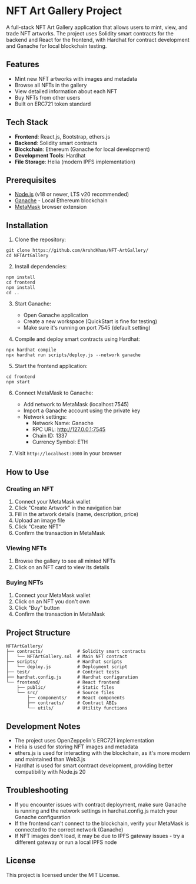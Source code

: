 # NFT Art Gallery Project

A full-stack NFT Art Gallery application that allows users to mint, view, and trade NFT artworks. The project uses Solidity smart contracts for the backend and React for the frontend, with Hardhat for contract development and Ganache for local blockchain testing.

## Features

- Mint new NFT artworks with images and metadata
- Browse all NFTs in the gallery
- View detailed information about each NFT
- Buy NFTs from other users
- Built on ERC721 token standard

## Tech Stack

- **Frontend**: React.js, Bootstrap, ethers.js
- **Backend**: Solidity smart contracts
- **Blockchain**: Ethereum (Ganache for local development)
- **Development Tools**: Hardhat
- **File Storage**: Helia (modern IPFS implementation)

## Prerequisites

- [Node.js](https://nodejs.org/) (v18 or newer, LTS v20 recommended)
- [Ganache](https://www.trufflesuite.com/ganache) - Local Ethereum blockchain
- [MetaMask](https://metamask.io/) browser extension

## Installation

1. Clone the repository:
```
git clone https://github.com/ArshdKhan/NFT-ArtGallery/
cd NFTArtGallery
```

2. Install dependencies:
```
npm install
cd frontend
npm install
cd ..
```

3. Start Ganache:
   - Open Ganache application
   - Create a new workspace (QuickStart is fine for testing)
   - Make sure it's running on port 7545 (default setting)

4. Compile and deploy smart contracts using Hardhat:
```
npx hardhat compile
npx hardhat run scripts/deploy.js --network ganache
```

5. Start the frontend application:
```
cd frontend
npm start
```

6. Connect MetaMask to Ganache:
   - Add network to MetaMask (localhost:7545)
   - Import a Ganache account using the private key
   - Network settings:
     - Network Name: Ganache
     - RPC URL: http://127.0.0.1:7545
     - Chain ID: 1337
     - Currency Symbol: ETH

7. Visit `http://localhost:3000` in your browser

## How to Use

### Creating an NFT
1. Connect your MetaMask wallet
2. Click "Create Artwork" in the navigation bar
3. Fill in the artwork details (name, description, price)
4. Upload an image file
5. Click "Create NFT"
6. Confirm the transaction in MetaMask

### Viewing NFTs
1. Browse the gallery to see all minted NFTs
2. Click on an NFT card to view its details

### Buying NFTs
1. Connect your MetaMask wallet
2. Click on an NFT you don't own
3. Click "Buy" button
4. Confirm the transaction in MetaMask

## Project Structure

```
NFTArtGallery/
├── contracts/             # Solidity smart contracts
│   └── NFTArtGallery.sol  # Main NFT contract
├── scripts/               # Hardhat scripts
│   └── deploy.js          # Deployment script
├── test/                  # Contract tests
├── hardhat.config.js      # Hardhat configuration
└── frontend/              # React frontend
    ├── public/            # Static files
    └── src/               # Source files
        ├── components/    # React components
        ├── contracts/     # Contract ABIs
        └── utils/         # Utility functions
```

## Development Notes

- The project uses OpenZeppelin's ERC721 implementation
- Helia is used for storing NFT images and metadata
- ethers.js is used for interacting with the blockchain, as it's more modern and maintained than Web3.js
- Hardhat is used for smart contract development, providing better compatibility with Node.js 20

## Troubleshooting

- If you encounter issues with contract deployment, make sure Ganache is running and the network settings in hardhat.config.js match your Ganache configuration
- If the frontend can't connect to the blockchain, verify your MetaMask is connected to the correct network (Ganache)
- If NFT images don't load, it may be due to IPFS gateway issues - try a different gateway or run a local IPFS node

## License

This project is licensed under the MIT License.
